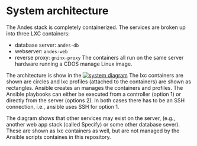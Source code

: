 # System architecture

The Andes stack is completely containerized.
The services are broken up into three LXC containers:
 - database server: `andes-db`
 - webserver: `andes-web`
 - reverse proxy: `gninx-proxy`
The containers all run on the same server hardware running a CDOS manage Linux image.

The architecture is show in the [![system diagram](system-diagram.svg)](system-diagram.svg)
The lxc containers are shown are circles and lxc profiles (attached to the containers) are shown as rectangles.
Ansible creates an manages the containers and profiles.
The Ansible playbooks can either be executed from a controller (option 1) or directly from the server (options 2). 
In both cases there has to be an SSH connection, i.e., ansible uses SSH for option 1.

The diagram shows that other services may exist on the server, (e.g., another web app stack (called Specify) or some other database sever).
These are shown as lxc containers as well, but are not managed by the Ansible scripts containes in this repository.
